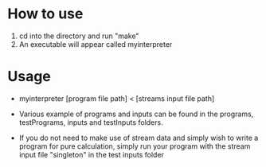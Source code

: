 # How to use 

1. cd into the directory and run "make"
2. An executable will appear called myinterpreter

# Usage

- myinterpreter [program file path] < [streams input file path]

- Various example of programs and inputs can be found in the programs, testPrograms, inputs and testInputs folders.

- If you do not need to make use of stream data and simply wish to write a program for pure calculation, simply run your program with the stream input file "singleton" in the test inputs folder